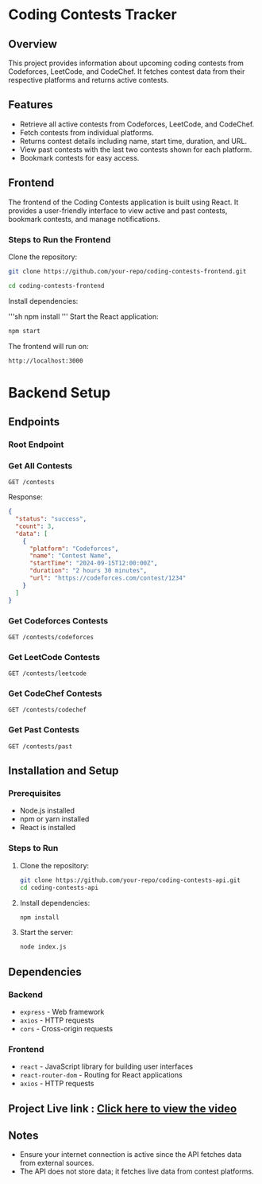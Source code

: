 # Coding Contests Tracker

## Overview
This project provides information about upcoming coding contests from Codeforces, LeetCode, and CodeChef. It fetches contest data from their respective platforms and returns active contests.

## Features
- Retrieve all active contests from Codeforces, LeetCode, and CodeChef.
- Fetch contests from individual platforms.
- Returns contest details including name, start time, duration, and URL.
- View past contests with the last two contests shown for each platform.
- Bookmark contests for easy access.

## Frontend
The frontend of the Coding Contests application is built using React. It provides a user-friendly interface to view active and past contests, bookmark contests, and manage notifications.
### Steps to Run the Frontend
Clone the repository:
```sh
git clone https://github.com/your-repo/coding-contests-frontend.git

cd coding-contests-frontend
```

Install dependencies:

'''sh
npm install
'''
Start the React application:
```sh
npm start
```
The frontend will run on:
```sh
http://localhost:3000
```

# Backend Setup
## Endpoints
### Root Endpoint
### Get All Contests
```http
GET /contests
```
Response:
```json
{
  "status": "success",
  "count": 3,
  "data": [
    {
      "platform": "Codeforces",
      "name": "Contest Name",
      "startTime": "2024-09-15T12:00:00Z",
      "duration": "2 hours 30 minutes",
      "url": "https://codeforces.com/contest/1234"
    }
  ]
}
```

### Get Codeforces Contests
```http
GET /contests/codeforces
```

### Get LeetCode Contests
```http
GET /contests/leetcode
```

### Get CodeChef Contests
```http
GET /contests/codechef
```

### Get Past Contests
```http
GET /contests/past
````
## Installation and Setup
### Prerequisites
- Node.js installed
- npm or yarn installed
- React is installed

### Steps to Run
1. Clone the repository:
   ```sh
   git clone https://github.com/your-repo/coding-contests-api.git
   cd coding-contests-api
   ```
2. Install dependencies:
   ```sh
   npm install
   ```
3. Start the server:
   ```sh
   node index.js
   ```
## Dependencies
### Backend
- `express` - Web framework
- `axios` - HTTP requests
- `cors` - Cross-origin requests

### Frontend
- `react` - JavaScript library for building user interfaces
- `react-router-dom` - Routing for React applications
- `axios` - HTTP requests

## Project Live link : <a href="https://www.loom.com/share/2e7fed1faa474a49b01fe6c4bb26a8ba?sid=bdb15fb4-3f43-4076-bc72-4f67bbc65311">Click here to view the video</a>

## Notes
- Ensure your internet connection is active since the API fetches data from external sources.
- The API does not store data; it fetches live data from contest platforms.

